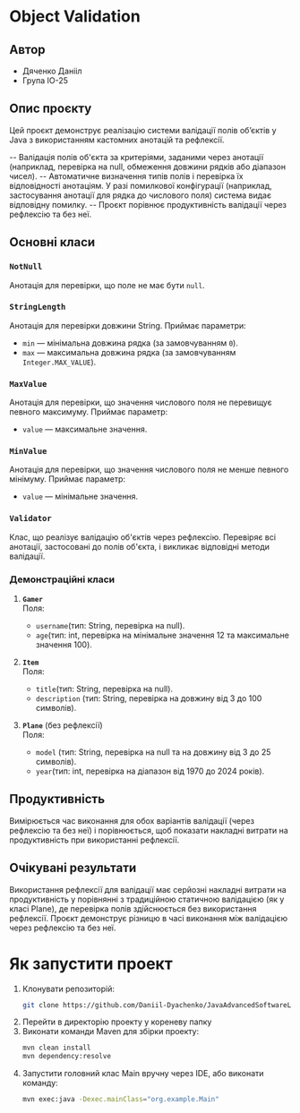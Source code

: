 # Object Validation

## Автор

- Дяченко Данііл
- Група ІО-25

## Опис проєкту

Цей проєкт демонструє реалізацію системи валідації полів об’єктів у Java з використанням кастомних анотацій та рефлексії.

-- Валідація полів об'єкта за критеріями, заданими через анотації (наприклад, перевірка на null, обмеження довжини рядків або діапазон чисел).
-- Автоматичне визначення типів полів і перевірка їх відповідності анотаціям. У разі помилкової конфігурації (наприклад, застосування анотації для рядка до числового поля) система видає відповідну помилку.
-- Проєкт порівнює продуктивність валідації через рефлексію та без неї.

## Основні класи

### `NotNull`

Анотація для перевірки, що поле не має бути `null`.

### `StringLength`

Анотація для перевірки довжини String. Приймає параметри:

- `min` — мінімальна довжина рядка (за замовчуванням `0`).
- `max` — максимальна довжина рядка (за замовчуванням `Integer.MAX_VALUE`).

### `MaxValue`

Анотація для перевірки, що значення числового поля не перевищує певного максимуму. Приймає параметр:

- `value` — максимальне значення.

### `MinValue`

Анотація для перевірки, що значення числового поля не менше певного мінімуму. Приймає параметр:

- `value` — мінімальне значення.

### `Validator`

Клас, що реалізує валідацію об'єктів через рефлексію. Перевіряє всі анотації, застосовані до полів об'єкта, і викликає відповідні методи валідації.

### Демонстраційні класи

1. **`Gamer`**  
   Поля:
    - `username`(тип: String, перевірка на null).
    - `age`(тип: int, перевірка на мінімальне значення 12 та максимальне значення 100).

2. **`Item`**  
   Поля:
    - `title`(тип: String, перевірка на null).
    - `description` (тип: String, перевірка на довжину від 3 до 100 символів).

3. **`Plane`** (без рефлексії)  
   Поля:
    - `model` (тип: String, перевірка на null та на довжину від 3 до 25 символів).
    - `year`(тип: int, перевірка на діапазон від 1970 до 2024 років).

## Продуктивність

Вимірюється час виконання для обох варіантів валідації (через рефлексію та без неї) і порівнюється, щоб показати накладні витрати на продуктивність при використанні рефлексії.

## Очікувані результати

Використання рефлексії для валідації має серйозні накладні витрати на продуктивність у порівнянні з традиційною статичною валідацією (як у класі Plane), де перевірка полів здійснюється без використання рефлексії.
Проєкт демонструє різницю в часі виконання між валідацією через рефлексію та без неї.

# Як запустити проект

1. Клонувати репозиторій:
   ```bash
   git clone https://github.com/Daniil-Dyachenko/JavaAdvancedSoftwareLab1
   
2. Перейти в директорію проекту у кореневу папку
3. Виконати команди Maven для збірки проекту:
   ```bash
   mvn clean install
   mvn dependency:resolve
4. Запустити головний клас Main вручну через IDE, або виконати команду:
   ```bash
   mvn exec:java -Dexec.mainClass="org.example.Main"
